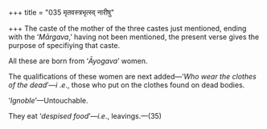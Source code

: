 +++
title = "035 मृतवस्त्रभृत्स्व् नारीषु"

+++
The caste of the mother of the three castes just mentioned, ending with
the ‘*Mārgava*,’ having not been mentioned, the present verse gives the
purpose of specifiying that caste.

All these are born from ‘*Āyogava*’ women.

The qualifications of these women are next added—‘*Who wear the clothes
of the dead*’—*i* .*e*., those who put on the clothes found on dead
bodies.

‘*Ignoble*’—Untouchable.

They eat ‘*despised food*’—*i.e*., leavings.—(35)


